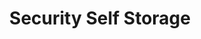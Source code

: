 ---
title: "Security Self Storage"
url: /colorado-springs/security-self-storage/
shop: storage rental
---